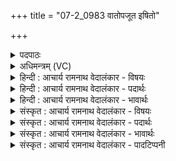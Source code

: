 +++
title = "07-2_0983 वातोपजूत इषितो"

+++
<details><summary>पदपाठः</summary>

वा꣡तो꣢꣯पजूतः। वा꣡त꣢꣯। उ꣣पजूतः। इषि꣢तः। व꣡शा꣢꣯न्। अ꣡नु꣢꣯। तृ꣣षु꣢। यत्। अ꣡न्ना꣢꣯। वे꣡वि꣢꣯षत्। वि꣡ति꣡ष्ठ꣢से। वि꣣। ति꣡ष्ठ꣢꣯से। आ। ते꣣। यतन्ते। रथ्यः꣢। य꣡था꣢꣯। पृ꣡थ꣢꣯क्। श꣡र्धा꣢꣯ꣳसि। अग्ने। अज꣡र꣢स्य। अ꣣। ज꣡र꣢꣯स्य। ध꣡क्ष꣢꣯तः। ९८३।
</details>

<details><summary>अधिमन्त्रम् (VC)</summary>

- अग्निः
- अरुणो वैतहव्यः
- जगती
- निषादः
</details>

<details><summary>हिन्दी : आचार्य रामनाथ वेदालंकार - विषयः</summary>

अगले मन्त्र में फिर वही विषय है।
</details>

<details><summary>हिन्दी : आचार्य रामनाथ वेदालंकार - पदार्थः</summary>

पदार्थान्वय -  हे (अग्ने) भौतिक अग्नि ! (वातोपजूतः) वायु से कम्पित किया हुआ, (वशान् अनु) अभीष्ट वनस्पतियों को लक्ष्य करके (इषितः) प्रेरित हुआ तू (तृषु) तुरन्त (यत्) जब (अन्ना) अन्नों अर्थात् भक्ष्य वनस्पति आदियों में (वेविषत्) व्याप्त होता हुआ (वितिष्ठसे) इधर-उधर चञ्चल होता है, तब (अजरस्य) जीर्ण न होते हुए तथा (धक्षतः) जलाते हुए (ते) तुझ अग्नि के (शर्धांसि) ज्वालारूपी तेज (रथ्यः यथा) रथारोही योद्धाओं के समान (पृथक्) पृथक्-पृथक् दिशाओं में (आयतन्ते) उठते हैं ॥२॥ यहाँ उपमालङ्कार है ॥२॥
</details>

<details><summary>हिन्दी : आचार्य रामनाथ वेदालंकार - भावार्थः</summary>

भावार्थ -  जैसे रथारोही योद्धा लोग संग्राम में पृथक्-पृथक् विभिन्न दिशाओं में शत्रुओं पर प्रहार करते हैं,वैसे ही जंगलों को भस्म करने के लिए उद्यत अग्नि-ज्वालाएँ पृथक्-पृथक् विभिन्न दिशाओं में जलाने का कार्य करती हैं ॥२॥
</details>

<details><summary>संस्कृत : आचार्य रामनाथ वेदालंकार - विषयः</summary>

अथ पुनस्तमेव विषयमाह।
</details>

<details><summary>संस्कृत : आचार्य रामनाथ वेदालंकार - पदार्थः</summary>

पदार्थान्वय -  हे (अग्ने) वह्ने ! (वातोपजूतः) वायुना उपकम्पितः (वशान् अनु) अभीष्टान् वनस्पतीन् अनुलक्ष्य। [वश कान्तौ।] (इषितः) प्रेरितः त्वम् (तृषु) क्षिप्रम् (यत्) यदा (अन्ना) अन्नानि, अदनीयानि वनस्पत्यादीनि (वेविषत्) व्याप्नुवन्। [विष्लृ व्याप्तौ, जुहोत्यादिः।] (वितिष्ठसे) इतस्ततः प्रचलसि, तदा (अजरस्य) अजीर्णस्य (धक्षतः) दहतः। [दह भस्मीकरणे, शतरि छान्दसं रूपम्।] (ते) तव (शर्धांसि) ज्वालारूपाणि तेजांसि (रथ्यः यथा) रथिनः इव, रथारोहिणो योद्धार इव। [रथशब्दात् ‘छन्दसीवनिपौ च वक्तव्यौ’ इति वार्त्तिकेन मत्वर्थे ई प्रत्ययः, ततः प्रथमाबहुवचने रूपम्।] (पृथक्) विभिन्नासु दिक्षु (आयतन्ते) उद्यच्छन्ति ॥२॥ अत्रोपमालङ्कारः ॥२॥
</details>

<details><summary>संस्कृत : आचार्य रामनाथ वेदालंकार - भावार्थः</summary>

भावार्थ -  यथा रथारोहिणो योद्धारः संग्रामे पृथक् पृथक् विभिन्नासु दिक्षु शत्रून् प्रहरन्ति तथैव वनानि भस्मीकर्तुमुद्यता अग्निज्वालाः पृथक् पृथग् विभिन्नासु दिक्षुदहन्ति ॥२॥
</details>

<details><summary>संस्कृत : आचार्य रामनाथ वेदालंकार - पादटिप्पनी</summary>

टिप्पनी -   १.ऋ० १०।९१।७,‘वातो॑पधूतः’,‘अ॒जरा॑णि॒ धक्ष॑तः’ इति पाठः।
</details>